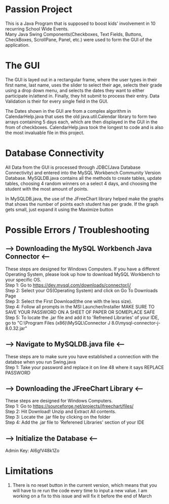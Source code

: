 # Passion Project

This is a Java Program that is supposed to boost kids' involvement in 10 recurring School Wide Events. <br>
Many Java Swing Components(Checkboxes, Text Fields, Buttons, CheckBoxes, ScrollPane, Panel, etc.) were used to form the GUI of the application. <br>

# The GUI
The GUI is layed out in a rectangular frame, where the user types in their first name, last name, uses the slider to select their age, selects their grade using a drop down menu, and selects the dates they want to either participate in/attend in. Finally, they hit submit to process their entry. Data Validation is their for every single field in the GUI.

The Dates shown in the GUI are from a complex algorithm in CalendarHelp.java that uses the old java.util.Calendar library to form two arrays containing 5 days each, which are then displayed in the GUI in the from of checkboxes. CalendarHelp.java took the longest to code and is also the most invaluable file in this project.

# Database Connectivity
All Data from the GUI is processed through JDBC(Java Database Connectivity) and entered into the MySQL Workbench Community Version Database.
MySQLDB.java contains all the methods to create tables, update tables, choosing 4 random winners on a select 4 days, and choosing the student with the most amount of points. 

In MySQLDB.java, the use of the JFreeChart library helped make the graphs that shows the number of points each student has per grade. If the graph gets small, just expand it using the Maximize button

# Possible Errors / Troubleshooting

## --> Downloading the MySQL Workbench Java Connector <--
These steps are designed for Windows Computers. If you have a different Operating System, please look up how to download MySQL Workbench to your specific OS. <br>
Step 1: Go to https://dev.mysql.com/downloads/connector/j/ <br>
Step 2: Select your OS(Operating System) and click on Go To Downloads Page <br>
Step 3: Select the First Download(the one with the less size). <br>
Step 4: Follow all prompts in the MSI Launcher/Installer MAKE SURE TO SAVE YOUR PASSWORD ON A SHEET OF PAPER OR SOMEPLACE SAFE <br>
Step 5: To locate the .jar file and add it to 'Refrened Libraries' of your IDE, go to "C:\Program Files (x86)\MySQL\Connector J 8.0\mysql-connector-j-8.0.32.jar" <br>

## --> Navigate to MySQLDB.java file <--
These steps are to make sure you have established a connection with the databse when you run Swing.java <br>
Step 1: Take your password and replace it on line 48 where it says REPLACE PASSWORD <br>

## --> Downloading the JFreeChart Library <--
These steps are designed for Windows Computers. <br>
Step 1: Go to https://sourceforge.net/projects/jfreechart/files/ <br>
Step 2: Hit Download! Unzip and Extract All contents. <br>
Step 3: Locate the .jar file by clicking on the folder <br>
Step 4: Add the .jar file to 'Referened Libraries' section of your IDE <br>

## --> Initialize the Database <--
Admin Key: AI6g!V48k1Zo <br>

# Limitations
1. There is no reset button in the current version, which means that you will have to re run the code every time to input a new value. I am working on a fix to this issue and will fix it before the end of March
